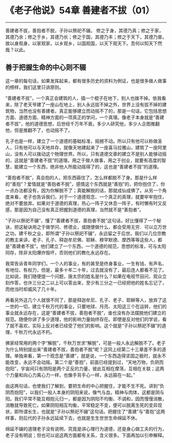# 《老子他说》54章 善建者不拔（01）

------

善建者不拔，善抱者不脱，子孙以祭祀不辍。 修之于身，其德乃真；修之于家，其德乃余；修之于乡，其德乃长；修之于国，其德乃丰；修之于天下，其德乃普。故以身观身，以家观家，以乡观乡，以国观国，以天下观天下。吾何以知天下然哉？以此。

## 善于把握生命的中心则不辍

这一章的每句话，如果发挥起来，都有很多历史的资料为例证，也是很多做人做事的榜样，我们这里只讲原则。

“善建者不拔”，一个真正会建筑的人，插一个棍子在地下，别人也拨不掉。依我看来，除了老天爷建了一座山在地上，别人永远拔不掉之外，世界上没有拔不掉的建筑物，当然也没有善建者。真正能够建立而动摇不了的，那是一句话，它包括思想方面、道德方面、精神方面的一项真正的学问，一个真理。像老子本身就是“善建者不拔”，他的道德思想，后世经千万年不衰。多少人研究他，多少人企图推翻他，但是推翻不了，也动摇不了。

孔子也是一样，建立了一个道德的基础标准，摇撼不动。所以只有他可以称做圣人，只有他可以与天地并存，就像天地建起来了一座喜马拉雅山，建筑了一座阿里山，没有人可以拨动这个物理世界。所以，只有道德文章的建立不是别人能够动摇的，这就是“善建者不拔”的道理。用之于做人做事，用之于创业，就要有高度的智慧，能建立一个东西，绝非他人所能动摇得了的，这也是“善建者不拔”的道理。

“善抱者不脱”，真会抱的人，把东西箍住了，怎么样都脱不了身。那是什么样的“善抱”？爱情就是“善抱者不脱”，感情这个东西就是“善抱”的，把你抱住了，你一点办法都没有，因为你解脱不了；真能解脱的话，那就成仙成佛了。从另一个角度来看，老子也告诉我们，对于一个道德观念、一个真正的真理，就要牢牢抱住，绝对不要放弃。如果对于道德的真理，热心一阵子又休息一阵子，有时懒有时又反感，那是因为自己没有真正把握到道德的真理，当然就不是“善抱者”。

“子孙以祭祀不辍”，懂了“善建者不拔，善抱者不脱”这句话，好比懂得了一个秘诀，把这秘诀用之于做学问、修德业，或随便做什么，都会受用无穷．可以立万世之功，建千秋之业，即所谓“子孙以祭祀不辍”，永远留之于后世。我们以几位宗教的教主来讲，老子、孔子、释迦牟尼佛、耶稣、穆罕默德、摩西等等这些人，都是“善建者不拔”。他们建立了一个东西，一个道德的规范，思想的标准，可与太阳同存，除非太阳爆炸毁坏，否则他们的教化永远存在。

我常告诉青年同学们，一个人的事业，有的甚至是终身事业，一生有钱、有声名、有地位、有权力，但是，最多十年二十年，过去就没有了，最后连人都看不见了。比如说，我们随便提一个问题，唐太宗的姓名是什么？如果在电视节目问，观众立刻作答，也许三分之二以上可以答出来，至少有三分之一已经把他的姓名忘记了，而他当时却威风了几十年。

再看另外这几个人就很不同了，那是释迦牟尼、孔子、老子、耶稣等人，放弃了这一世的一切，建立千秋万代的事业，只要地球、月亮、太阳这三个在运转，他们的事业就永远存在，这是“善建者不拔，善抱者不脱”，谁也没有办法摆脱他们建立的规范。随便你讲了多少道理，他的影响力量始终存在。即使是反对他们的学说，看了就不喜欢，实际上反对者已经受了他们的影响。这个就是“子孙以祭祀不辍”的道理，千秋万代永远不朽。

佛家经常用的两个字“解脱”，千秋万世求“解脱”，可是一般人永远解脱不了。老子为什么特别提出来“善建者不拔，善抱者不脱”呢？这同上经第二十三章差不多的道理。单独来看，第一个观念是“善建”，就是说，一个东西造得坚固之极时，就永不能改变，永远不会动摇。第二个是“善抱”，前面已经提到过，“天地万物，负阴而抱阳”，宇宙间只有阴阳是两个正反的力量，彼此互相在摩荡，互相在关联；这两个力量和向心力离心力一样，也像手背手心一样，永远箍在一起。”

由这两句话，也使我们了解到，要把生命的中心把握住，才能不生不死。讲到“负阴而抱阳”，以我们一般人本身的阴阳来说，像气与血，精神与肉体，这都是阴与阳。我们平常不能互相抱元归一，都是因为阴阳不均衡、不调和，因而慢慢消散，消散就导致死亡。如果阴阳相互均衡，平常稳定不变，便可以脱离生死的变异现状，即所谓长生，也就是“子孙以祭祀不辍”这句话。把握住了“善建”与“善抱”这两样事，则后代的子孙永远延续下去，也就是生生世世生命绵延不休。

绵延不辍的道理老子没有说明，究竟是讲心理行为道德，还是身心做工夫的行为，老子没有明说；但也可以说这两方面都有关系，含义很多。下面再加以引申解释。